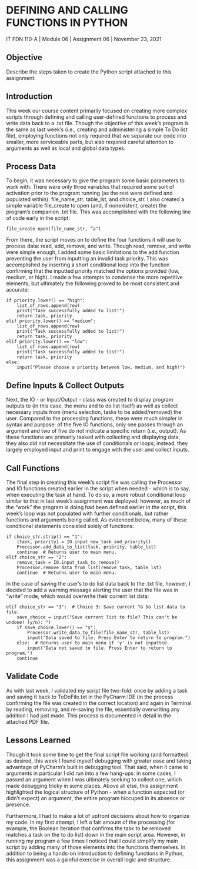 # DEFINING AND CALLING FUNCTIONS IN PYTHON

IT FDN 110-A | Module 06 | Assignment 06 | November 23, 2021

## Objective
Describe the steps taken to create the Python script attached to this assignment.

## Introduction
This week our course content primarily focused on creating more complex scripts through defining and calling user-defined functions to process and write data back to a .txt file. Though the objective of this week’s program is the same as last week’s (i.e., creating and administering a simple To Do list file), employing functions not only required that we separate our code into smaller, more serviceable parts, but also required careful attention to arguments as well as local and global data types.

## Process Data
To begin, it was necessary to give the program some basic parameters to work with. There were only three variables that required some sort of activation prior to the program running (as the rest were defined and populated within): file_name_str, table_lst, and choice_str. I also created a simple variable file_create to open (and, if nonexistent, create) the program’s companion .txt file. This was accomplished with the following line of code early in the script:

```
file_create open(file_name_str, “a")
```
 
From there, the script moves on to define the four functions it will use to process data: read, add, remove, and write. Though read, remove, and write were simple enough, I added some basic limitations to the add function preventing the user from inputting an invalid task priority. This was accomplished by inserting a short conditional loop into the function confirming that the inputted priority matched the options provided (low, medium, or high). I made a few attempts to condense the more repetitive elements, but ultimately the following proved to be most consistent and accurate:

```
if priority.lower() == "high":
    list_of_rows.append(row)
    print("Task successfully added to list!")
    return task, priority
elif priority.lower() == "medium":
    list_of_rows.append(row)
    print("Task successfully added to list!")
    return task, priority
elif priority.lower() == "low":
    list_of_rows.append(row)
    print("Task successfully added to list!")
    return task, priority
else:
    input("Please choose a priority between low, medium, and high!")
```

## Define Inputs & Collect Outputs
Next, the IO - or Input/Output - class was created to display program outputs to (in this case, the menu and to do list itself) as well as collect necessary inputs from (menu selection, tasks to be added/removed) the user. Compared to the processing functions, these were much simpler in syntax and purpose: of the five IO functions, only one passes through an argument and two of five do not indicate a specific return (i.e., output). As these functions are primarily tasked with collecting and displaying data, they also did not necessitate the use of conditionals or loops; instead, they largely employed input and print to engage with the user and collect inputs.

## Call Functions
The final step in creating this week’s script file was calling the Processor and IO functions created earlier in the script when needed - which is to say, when executing the task at hand. To do so, a more robust conditional loop similar to that in last week’s assignment was deployed; however, as much of the “work” the program is doing had been defined earlier in the script, this week’s loop was not populated with further conditionals, but rather functions and arguments being called. As evidenced below, many of these conditional statements consisted solely of functions:

```
if choice_str.strip() == "1":
    (task, priority) = IO.input_new_task_and_priority()
    Processor.add_data_to_list(task, priority, table_lst)
    continue  # Returns user to main menu.
elif choice_str == "2":
    remove_task = IO.input_task_to_remove()
    Processor.remove_data_from_list(remove_task, table_lst)
    continue  # Returns user to main menu.
```

In the case of saving the user’s to do list data back to the .txt file, however, I decided to add a warning message alerting the user that the file was in “write” mode, which would overwrite their current list data:

```
elif choice_str == "3":  # Choice 3: Save current To Do list data to file.
    save_choice = input("Save current list to file? This can't be undone! (y/n): ")
    if save_choice.lower() == "y":
        Processor.write_data_to_file(file_name_str, table_lst)
        input("Data saved to file. Press Enter to return to program.")
    else:  # Returns user to main menu if 'y' is not inputted.
        input("Data not saved to file. Press Enter to return to program.")
    continue
```

## Validate Code
As with last week, I validated my script file two-fold: once by adding a task and saving it back to ToDoFile.txt in the PyCharm IDE (in the process confirming the file was created in the correct location) and again in Terminal by reading, removing, and re-saving the file, essentially overwriting any addition I had just made. This process is documented in detail in the attached PDF file.

## Lessons Learned
Though it took some time to get the final script file working (and formatted) as desired, this week I found myself debugging with greater ease and taking advantage of PyCharm’s built in debugging tool. That said, when it came to arguments in particular I did run into a few hang-ups: in some cases, I passed an argument when I was ultimately seeking to collect one, which made debugging tricky in some places. Above all else, this assignment highlighted the logical structure of Python - when a function expected (or didn’t expect) an argument, the entire program hiccuped in its absence or presence.

Furthermore, I had to make a lot of upfront decisions about how to organize my code. In my first attempt, I left a fair amount of the processing (for example, the Boolean iteration that confirms the task to be removed matches a task on the to do list) down in the main script area. However, in running my program a few times I noticed that I could simplify my main script by adding many of those elements into the functions themselves. In addition to being a hands-on introduction to defining functions in Python, this assignment was a gainful exercise in overall logic and structure.

